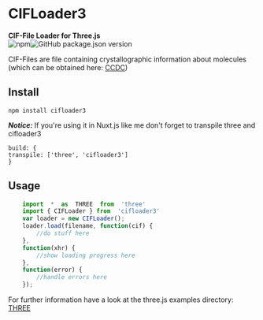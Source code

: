 
# CIFLoader3
**CIF-File Loader for Three.js**  
![npm](https://img.shields.io/npm/v/cifloader3)![GitHub package.json version](https://img.shields.io/github/package-json/v/jenskrumsieck/CIFLoader3)

CIF-Files are file containing crystallographic information about molecules (which can be obtained here: [CCDC](https://www.ccdc.cam.ac.uk/))

## Install

    npm install cifloader3

 ***Notice:***
If you're using it in Nuxt.js like me don't forget to transpile three and cifloader3

    build: {
    transpile: ['three', 'cifloader3']
    }

## Usage
```javascript
	import  *  as  THREE  from  'three'
	import { CIFLoader } from  'cifloader3'
	var loader = new CIFLoader();
	loader.load(filename, function(cif) {
		//do stuff here
	},
	function(xhr) {
		//show loading progress here
	},
	function(error) {
		//handle errors here
	});
```
For further information have a look at the three.js examples directory: [THREE](https://github.com/mrdoob/three.js)
	

